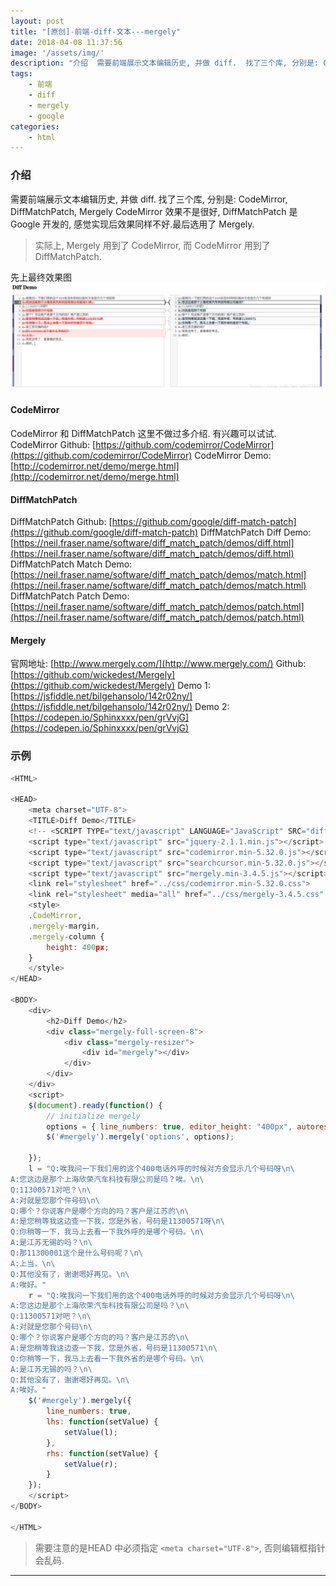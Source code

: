 ```yaml
---
layout: post
title: "[原创]-前端-diff-文本---mergely"
date: 2018-04-08 11:37:56
image: '/assets/img/'
description: "介绍  需要前端展示文本编辑历史, 并做 diff.  找了三个库, 分别是: CodeMirror, DiffMatchPatch, Mergely  CodeMirror 效果不是很好, DiffMatchPatch 是 Google 开发的, 感觉实现后效果同样不好.最后选用了 Mergely.     实际上, Mergely 用到了 CodeMirror, 而 CodeMirror 用到..."
tags:
    - 前端
    - diff
    - mergely
    - google
categories:
    - html
---
```





### 介绍

需要前端展示文本编辑历史, 并做 diff.
找了三个库, 分别是: CodeMirror, DiffMatchPatch, Mergely
CodeMirror 效果不是很好, DiffMatchPatch 是 Google 开发的, 感觉实现后效果同样不好.最后选用了 Mergely.
> 实际上, Mergely 用到了 CodeMirror, 而 CodeMirror 用到了 DiffMatchPatch.

先上最终效果图
![MergelyDemo](assets/img/d13f14d36a4408636231d17599c9ecde.png)

#### CodeMirror
CodeMirror 和 DiffMatchPatch 这里不做过多介绍. 有兴趣可以试试.
CodeMirror Github: [https://github.com/codemirror/CodeMirror](https://github.com/codemirror/CodeMirror)
CodeMirror Demo: [http://codemirror.net/demo/merge.html](http://codemirror.net/demo/merge.html)

#### DiffMatchPatch
DiffMatchPatch Github: [https://github.com/google/diff-match-patch](https://github.com/google/diff-match-patch)
DiffMatchPatch Diff Demo: [https://neil.fraser.name/software/diff_match_patch/demos/diff.html](https://neil.fraser.name/software/diff_match_patch/demos/diff.html)
DiffMatchPatch Match Demo: [https://neil.fraser.name/software/diff_match_patch/demos/match.html](https://neil.fraser.name/software/diff_match_patch/demos/match.html)
DiffMatchPatch Patch Demo: [https://neil.fraser.name/software/diff_match_patch/demos/patch.html](https://neil.fraser.name/software/diff_match_patch/demos/patch.html)

#### Mergely 
官网地址: [http://www.mergely.com/](http://www.mergely.com/)
Github: [https://github.com/wickedest/Mergely](https://github.com/wickedest/Mergely)
Demo 1: [https://jsfiddle.net/bilgehansolo/142r02ny/](https://jsfiddle.net/bilgehansolo/142r02ny/)
Demo 2: [https://codepen.io/Sphinxxxx/pen/grVvjG](https://codepen.io/Sphinxxxx/pen/grVvjG)


### 示例

```js
<HTML>

<HEAD>
    <meta charset="UTF-8">
    <TITLE>Diff Demo</TITLE>
    <!-- <SCRIPT TYPE="text/javascript" LANGUAGE="JavaScript" SRC="diff_match_patch.js"></SCRIPT> -->
    <script type="text/javascript" src="jquery-2.1.1.min.js"></script>
    <script type="text/javascript" src="codemirror.min-5.32.0.js"></script>
    <script type="text/javascript" src="searchcursor.min-5.32.0.js"></script>
    <script type="text/javascript" src="mergely.min-3.4.5.js"></script>
    <link rel="stylesheet" href="../css/codemirror.min-5.32.0.css">
    <link rel="stylesheet" media="all" href="../css/mergely-3.4.5.css" />
    <style>
    .CodeMirror,
    .mergely-margin,
    .mergely-column {
        height: 400px;
    }
    </style>
</HEAD>

<BODY>
    <div>
        <h2>Diff Demo</h2>
        <div class="mergely-full-screen-8">
            <div class="mergely-resizer">
                <div id="mergely"></div>
            </div>
        </div>
    </div>
    <script>
    $(document).ready(function() {
        // initialize mergely
        options = { line_numbers: true, editor_height: "400px", autoresize: false, lcs: true }
        $('#mergely').mergely('options', options);

    });
    l = "Q:唉我问一下我们用的这个400电话外呼的时候对方会显示几个号码呀\n\
A:您这边是那个上海欣荣汽车科技有限公司是吗？唉。\n\
Q:11300571对吧？\n\
A:对就是您那个件号码\n\
Q:哪个？你说客户是哪个方向的吗？客户是江苏的\n\
A:是您稍等我这边查一下我，您是外省，号码是11300571呀\n\
Q:你稍等一下，我马上去看一下我外呼的是哪个号码。\n\
A:是江苏无锡的吗？\n\
Q:那11300001这个是什么号码呢？\n\
A:上当，\n\
Q:其他没有了，谢谢嗯好再见。\n\
A:唉好。"
    r = "Q:唉我问一下我们用的这个400电话外呼的时候对方会显示几个号码呀\n\
A:您这边是那个上海欣荣汽车科技有限公司是吗？\n\
Q:11300571对吧？\n\
A:对就是您那个号码\n\
Q:哪个？你说客户是哪个方向的吗？客户是江苏的\n\
A:是您稍等我这边查一下我，您是外省，号码是11300571\n\
Q:你稍等一下，我马上去看一下我外省的是哪个号码。\n\
A:是江苏无锡的吗？\n\
Q:其他没有了，谢谢嗯好再见。\n\
A:唉好。"
    $('#mergely').mergely({
        line_numbers: true,
        lhs: function(setValue) {
            setValue(l);
        },
        rhs: function(setValue) {
            setValue(r);
        }
    });
    </script>
</BODY>

</HTML>

```

> 需要注意的是HEAD 中必须指定 ```<meta charset="UTF-8">```, 否则编辑框指针会乱码.

---
